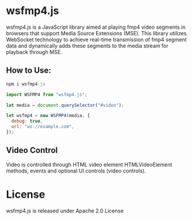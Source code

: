 # wsfmp4.js

wsfmp4.js is a JavaScript library aimed at playing fmp4 video segments in browsers that support Media Source Extensions (MSE). This library utilizes WebSocket technology to achieve real-time transmission of fmp4 segment data and dynamically adds these segments to the media stream for playback through MSE.

## How to Use:

```javascript
npm i wsfmp4.js
```

```javascript
import WSFMP4 from "wsfmp4.js";

let media = document.querySelector("#video");

let wsfmp4 = new WSFMP4(media, {
  debug: true,
  url: "ws://example.com",
});
```

## Video Control

Video is controlled through HTML video element HTMLVideoElement methods, events and optional UI controls (video controls).

# License

wsfmp4.js is released under Apache 2.0 License
